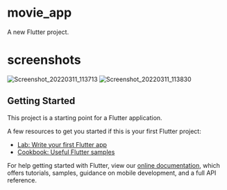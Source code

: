 # movie_app

A new Flutter project.

# screenshots

![Screenshot_20220311_113713](https://user-images.githubusercontent.com/67163719/157812080-74be1967-2383-44bb-a134-c92971bedc1d.png)
![Screenshot_20220311_113830](https://user-images.githubusercontent.com/67163719/157812170-599b19d5-17c6-472a-9d2f-d0ece704dde3.png)


## Getting Started

This project is a starting point for a Flutter application.

A few resources to get you started if this is your first Flutter project:

- [Lab: Write your first Flutter app](https://flutter.dev/docs/get-started/codelab)
- [Cookbook: Useful Flutter samples](https://flutter.dev/docs/cookbook)

For help getting started with Flutter, view our
[online documentation](https://flutter.dev/docs), which offers tutorials,
samples, guidance on mobile development, and a full API reference.
